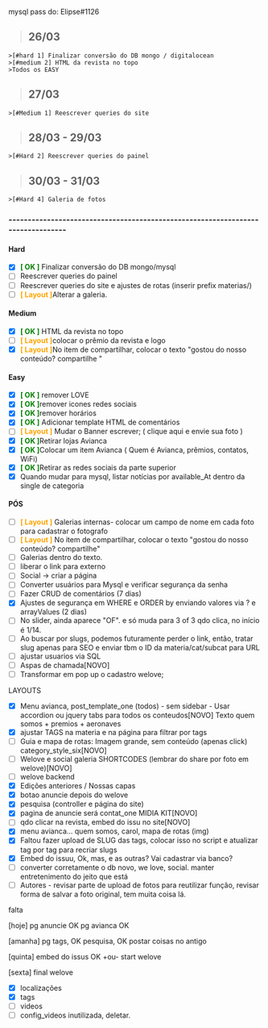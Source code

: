 mysql pass do: Elipse#1126

>## 26/03

    >[#hard 1] Finalizar conversão do DB mongo / digitalocean
    >[#medium 2] HTML da revista no topo
    >Todos os EASY

>## 27/03
    >[#Medium 1] Reescrever queries do site
    
>## 28/03 - 29/03 
    >[#Hard 2] Reescrever queries do painel

>## 30/03 - 31/03
    >[#Hard 4] Galeria de fotos
    
### --------------------------------------------------------------------------------

#### Hard
-[x] <span style="color: green; font-weight: bold">[ OK ]</span> Finalizar conversão do DB mongo/mysql
-[ ] Reescrever queries do painel
-[ ] Reescrever queries do site e ajustes de rotas (inserir prefix materias/)
-[ ] <span style="color: orange; font-weight: bold">[ Layout ]</span>Alterar a galeria.

#### Medium
-[x] <span style="color: green; font-weight: bold">[ OK ]</span> HTML da revista no topo
-[ ] <span style="color: orange; font-weight: bold">[ Layout ]</span>colocar o prêmio da revista e logo 
-[x] <span style="color: orange; font-weight: bold">[ Layout ]</span>No item de compartilhar, colocar o texto "gostou do nosso conteúdo? compartilhe "

#### Easy
-[x] <span style="color: green; font-weight: bold">[ OK ]</span> remover LOVE 
-[x] <span style="color: green; font-weight: bold">[ OK ]</span>remover icones redes sociais 
-[x] <span style="color: green; font-weight: bold">[ OK ]</span>remover horários 
-[x] <span style="color: green; font-weight: bold">[ OK ]</span> Adicionar template HTML de comentários
-[ ] <span style="color: orange; font-weight: bold">[ Layout ]</span> Mudar o Banner escrever; ( clique aqui e envie sua foto )
-[x] <span style="color: green; font-weight: bold">[ OK ]</span>Retirar lojas Avianca 
-[x] <span style="color: green; font-weight: bold">[ OK ]</span>Colocar um item Avianca ( Quem é Avianca, prêmios, contatos, WiFi)
-[x] <span style="color: green; font-weight: bold">[ OK ]</span>Retirar as redes sociais da parte superior
-[x] Quando mudar para mysql, listar notícias por available_At dentro da single de categoria
 
 #### PÓS
-[ ] <span style="color: orange; font-weight: bold">[ Layout ]</span> Galerias internas- colocar um campo de nome em cada foto para cadastrar o fotografo
-[ ] <span style="color: orange; font-weight: bold">[ Layout ]</span> No item de compartilhar, colocar o texto "gostou do nosso conteúdo? compartilhe"
-[ ] Galerias dentro do texto. 
-[ ] liberar o link para externo
-[ ] Social  -> criar a página
-[ ] Converter usuários para Mysql e verificar segurança da senha
-[ ] Fazer CRUD de comentários (7 dias)
-[x] Ajustes de segurança em WHERE e ORDER by enviando valores via ? e arrayValues (2 dias)
-[ ] No slider, ainda aparece "OF". e só muda para 3 of 3 qdo clica, no início é 1/14.
-[ ] Ao buscar por slugs, podemos futuramente perder o link, então, tratar slug apenas para SEO e enviar tbm o ID da materia/cat/subcat para URL
-[ ] ajustar usuarios via SQL
-[ ] Aspas de chamada[NOVO]
-[ ] Transformar em pop up o cadastro welove;

LAYOUTS
-[x] Menu avianca, post_template_one (todos) - sem sidebar - Usar accordion ou jquery tabs para todos os conteudos[NOVO] Texto quem somos + premios + aeronaves
-[x] ajustar TAGS na materia e na página para filtrar por tags 
-[ ] Guia e mapa de rotas: Imagem grande, sem conteúdo (apenas click) category_style_six[NOVO]
-[ ] Welove e social galeria SHORTCODES (lembrar do share por foto em welove)[NOVO]
-[ ] welove backend
-[x] Edições anteriores / Nossas capas 
-[x] botao anuncie depois do welove
-[x] pesquisa (controller e página do site)
-[x] pagina de anuncie será contat_one MIDIA KIT[NOVO]
-[ ] qdo clicar na revista, embed do issu no site[NOVO]
-[x] menu avianca... quem somos, carol, mapa de rotas (img)
-[x] Faltou fazer upload de SLUG das tags, colocar isso no script e atualizar tag por tag para recriar slugs
-[x] Embed do issuu, Ok, mas, e as outras? Vai cadastrar via banco?
-[ ] converter corretamente o db novo, we love, social. manter entretenimento do jeito que está
-[ ] Autores - revisar parte de upload de fotos para reutilizar função, revisar forma de salvar a foto original, tem muita coisa lá.

falta

[hoje]
pg anuncie OK
pg avianca OK

[amanha]
pg tags, OK 
pesquisa,  OK
postar coisas no antigo

[quinta]
embed do issus OK +ou-
start welove

[sexta]
final welove

-[x] localizações
-[x] tags
-[ ] videos
-[ ] config_videos inutilizada, deletar.